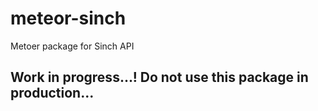 # meteor-sinch
Metoer package for Sinch API

## Work in progress...! Do not use this package in production...
